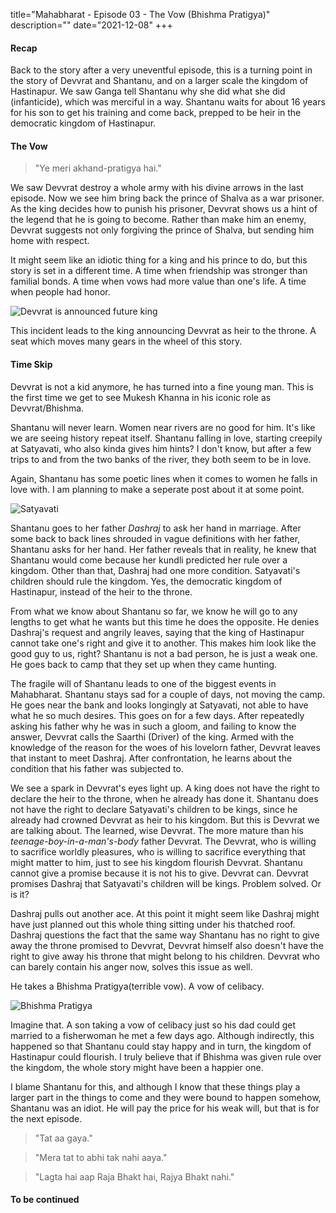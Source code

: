 title="Mahabharat - Episode 03 - The Vow (Bhishma Pratigya)"
description=""
date="2021-12-08"
+++
#### Recap

Back to the story after a very uneventful episode, this is a turning point in the story of Devvrat and Shantanu, and on a larger scale the kingdom of Hastinapur. We saw Ganga tell Shantanu why she did what she did (infanticide), which was merciful in a way. Shantanu waits for about 16 years for his son to get his training and come back, prepped to be heir in the democratic kingdom of Hastinapur. 

#### The Vow

>"Ye meri akhand-pratigya hai."

We saw Devvrat destroy a whole army with his divine arrows in the last episode. Now we see him bring back the prince of Shalva as a war prisoner. As the king decides how to punish his prisoner, Devvrat shows us a hint of the legend that he is going to become. Rather than make him an enemy, Devvrat suggests not only forgiving the prince of Shalva, but sending him home with respect. 

It might seem like an idiotic thing for a king and his prince to do, but this story is set in a different time. A time when friendship was stronger than familial bonds. A time when vows had more value than one's life. A time when people had honor.


![Devvrat is announced future king](awd/images/mahabharat/ep3_1.webp)

This incident leads to the king announcing Devvrat as heir to the throne. A seat which moves many gears in the wheel of this story.

#### Time Skip

Devvrat is not a kid anymore, he has turned into a fine young man. This is the first time we get to see Mukesh Khanna in his iconic role as Devvrat/Bhishma. 

Shantanu will never learn. Women near rivers are no good for him. It's like we are seeing history repeat itself. Shantanu falling in love, starting creepily at Satyavati, who also kinda gives him hints? I don't know, but after a few trips to and from the two banks of the river, they both seem to be in love. 

Again, Shantanu has some poetic lines when it comes to women he falls in love with. I am planning to make a seperate post about it at some point. 

![Satyavati](awd/images/mahabharat/ep3_2.webp)

Shantanu goes to her father *Dashraj* to ask her hand in marriage. After some back to back lines shrouded in vague definitions with her father, Shantanu asks for her hand. Her father reveals that in reality, he knew that Shantanu would come because her kundli predicted her rule over a kingdom. Other than that, Dashraj had one more condition. Satyavati's children should rule the kingdom. Yes, the democratic kingdom of Hastinapur, instead of the heir to the throne. 

From what we know about Shantanu so far, we know he will go to any lengths to get what he wants but this time he does the opposite. He denies Dashraj's request and angrily leaves, saying that the king of Hastinapur cannot take one's right and give it to another. This makes him look like the good guy to us, right? Shantanu is not a bad person, he is just a weak one. He goes back to camp that they set up when they came hunting.

The fragile will of Shantanu leads to one of the biggest events in Mahabharat. Shantanu stays sad for a couple of days, not moving the camp. He goes near the bank and looks longingly at Satyavati, not able to have what he so much desires. This goes on for a few days. After repeatedly asking his father why he was in such a gloom, and failing to know the answer, Devvrat calls the Saarthi (Driver) of the king. Armed with the knowledge of the reason for the woes of his lovelorn father, Devvrat leaves that instant to meet Dashraj. After confrontation, he learns about the condition that his father was subjected to.

We see a spark in Devvrat's eyes light up. A king does not have the right to declare the heir to the throne, when he already has done it. Shantanu does not have the right to declare Satyavati's children to be kings, since he already had crowned Devvrat as heir to his kingdom. But this is Devvrat we are talking about. The learned, wise Devvrat. The more mature than his *teenage-boy-in-a-man's-body* father Devvrat. The Devvrat, who is willing to sacrifice worldly pleasures, who is willing to sacrifice everything that might matter to him, just to see his kingdom flourish Devvrat. Shantanu cannot give a promise because it is not his to give. Devvrat can. Devvrat promises Dashraj that Satyavati's children will be kings. Problem solved. Or is it?

Dashraj pulls out another ace. At this point it might seem like Dashraj might have just planned out this whole thing sitting under his thatched roof. Dashraj questions the fact that the same way Shantanu has no right to give away the throne promised to Devvrat, Devvrat himself also doesn't have the right to give away his throne that might belong to his children. Devvrat who can barely contain his anger now, solves this issue as well. 

He takes a Bhishma Pratigya(terrible vow). A vow of celibacy. 

![Bhishma Pratigya](awd/images/mahabharat/ep3_3.webp)

Imagine that. A son taking a vow of celibacy just so his dad could get married to a fisherwoman he met a few days ago. Although indirectly, this happened so that Shantanu could stay happy and in turn, the kingdom of Hastinapur could flourish. I truly believe that if Bhishma was given rule over the kingdom, the whole story might have been a happier one.

I blame Shantanu for this, and although I know that these things play a larger part in the things to come and they were bound to happen somehow, Shantanu was an idiot. He will pay the price for his weak will, but that is for the next episode.

>"Tat aa gaya." 

>"Mera tat to abhi tak nahi aaya."

>"Lagta hai aap Raja Bhakt hai, Rajya Bhakt nahi."
#### To be continued

